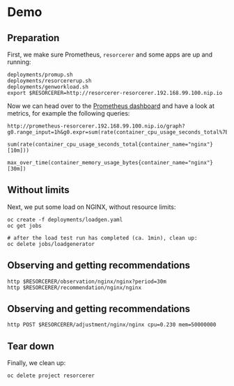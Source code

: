 # Demo

## Preparation

First, we make sure Prometheus, `resorcerer` and some apps are up and running:

```
deployments/promup.sh
deployments/resorcererup.sh
deployments/genworkload.sh
export $RESORCERER=http://resorcerer-resorcerer.192.168.99.100.nip.io
```

Now we can head over to the [Prometheus dashboard](http://prometheus-resorcerer.192.168.99.100.nip.io/graph) and have a look at metrics,
for example the following queries:

```
http://prometheus-resorcerer.192.168.99.100.nip.io/graph?g0.range_input=1h&g0.expr=sum(rate(container_cpu_usage_seconds_total%7Bcontainer_name%3D%22nginx%22%7D%5B10m%5D))&g0.tab=0&g1.range_input=1h&g1.expr=max_over_time(container_memory_usage_bytes%7Bcontainer_name%3D%22nginx%22%7D%5B30m%5D)&g1.tab=0

sum(rate(container_cpu_usage_seconds_total{container_name="nginx"}[10m]))

max_over_time(container_memory_usage_bytes{container_name="nginx"}[30m])
```

## Without limits

Next, we put some load on NGINX, without resource limits:

```
oc create -f deployments/loadgen.yaml
oc get jobs

# after the load test run has completed (ca. 1min), clean up:
oc delete jobs/loadgenerator
```

## Observing and getting recommendations

```
http $RESORCERER/observation/nginx/nginx?period=30m
http $RESORCERER/recommendation/nginx/nginx
```

## Observing and getting recommendations

```
http POST $RESORCERER/adjustment/nginx/nginx cpu=0.230 mem=50000000
```

## Tear down

Finally, we clean up:

```
oc delete project resorcerer
```
